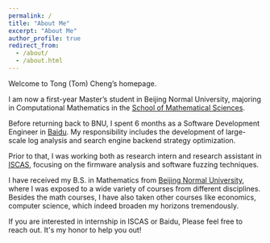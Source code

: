 ```yaml
---
permalink: /
title: "About Me"
excerpt: "About Me"
author_profile: true
redirect_from:
  - /about/
  - /about.html
---
```



Welcome to Tong (Tom) Cheng’s homepage.

I am now a first-year Master’s student in Beijing Normal University, majoring in Computational Mathematics in the [School of Mathematical Sciences](http://math.bnu.edu.cn).

Before returning back to BNU, I spent 6 months as a Software Development Engineer in [Baidu](https://ir.baidu.com). My responsibility includes the development of large-scale log analysis and search engine backend strategy optimization.

Prior to that, I was working both as research intern and research assistant in [ISCAS](http://www.iscas.ac.cn), focusing on the firmware analysis and software fuzzing techniques.

I have received my B.S. in Mathematics from [Beijing Normal University](http://www.bnu.edu.cn), where I was exposed to a wide variety of courses from different disciplines. Besides the math courses, I have also taken other courses like economics, computer science, which indeed broaden my horizons tremendously.

If you are interested in internship in ISCAS or Baidu, Please feel free to reach out. It's my honor to help you out!